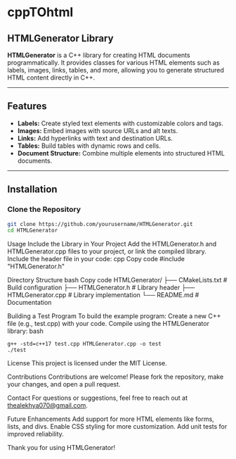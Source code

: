 # cppTOhtml
## HTMLGenerator Library

**HTMLGenerator** is a C++ library for creating HTML documents programmatically. It provides classes for various HTML elements such as labels, images, links, tables, and more, allowing you to generate structured HTML content directly in C++.

---

## Features

- **Labels:** Create styled text elements with customizable colors and tags.
- **Images:** Embed images with source URLs and alt texts.
- **Links:** Add hyperlinks with text and destination URLs.
- **Tables:** Build tables with dynamic rows and cells.
- **Document Structure:** Combine multiple elements into structured HTML documents.

---

## Installation

### Clone the Repository

```bash
git clone https://github.com/yourusername/HTMLGenerator.git
cd HTMLGenerator

```
Usage
Include the Library in Your Project
Add the HTMLGenerator.h and HTMLGenerator.cpp files to your project, or link the compiled library.
Include the header file in your code:
cpp
Copy code
#include "HTMLGenerator.h"

Directory Structure
bash
Copy code
HTMLGenerator/
├── CMakeLists.txt         # Build configuration
├── HTMLGenerator.h        # Library header
├── HTMLGenerator.cpp      # Library implementation
└── README.md              # Documentation

Building a Test Program
To build the example program:
Create a new C++ file (e.g., test.cpp) with your code.
Compile using the HTMLGenerator library:
bash
```
g++ -std=c++17 test.cpp HTMLGenerator.cpp -o test
./test
```
License
This project is licensed under the MIT License.

Contributions
Contributions are welcome! Please fork the repository, make your changes, and open a pull request.

Contact
For questions or suggestions, feel free to reach out at thealekhya070@gmail.com.

Future Enhancements
Add support for more HTML elements like forms, lists, and divs.
Enable CSS styling for more customization.
Add unit tests for improved reliability.

Thank you for using HTMLGenerator!
